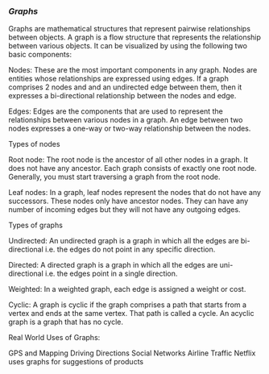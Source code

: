 ### *Graphs*

Graphs are mathematical structures that represent pairwise relationships between objects. A graph is a flow structure that represents the relationship between various objects. It can be visualized by using the following two basic components:

Nodes: These are the most important components in any graph. Nodes are entities whose relationships are expressed using edges. If a graph comprises 2 nodes  and  and an undirected edge between them, then it expresses a bi-directional relationship between the nodes and edge.

Edges: Edges are the components that are used to represent the relationships between various nodes in a graph. An edge between two nodes expresses a one-way or two-way relationship between the nodes.

Types of nodes

Root node: The root node is the ancestor of all other nodes in a graph. It does not have any ancestor. Each graph consists of exactly one root node. Generally, you must start traversing a graph from the root node.

Leaf nodes: In a graph, leaf nodes represent the nodes that do not have any successors. These nodes only have ancestor nodes. They can have any number of incoming edges but they will not have any outgoing edges.

Types of graphs

Undirected: An undirected graph is a graph in which all the edges are bi-directional i.e. the edges do not point in any specific direction.

Directed: A directed graph is a graph in which all the edges are uni-directional i.e. the edges point in a single direction.

Weighted: In a weighted graph, each edge is assigned a weight or cost. 

Cyclic: A graph is cyclic if the graph comprises a path that starts from a vertex and ends at the same vertex. That path is called a cycle. An acyclic graph is a graph that has no cycle.

Real World Uses of Graphs:

GPS and Mapping
Driving Directions
Social Networks
Airline Traffic
Netflix uses graphs for suggestions of products

